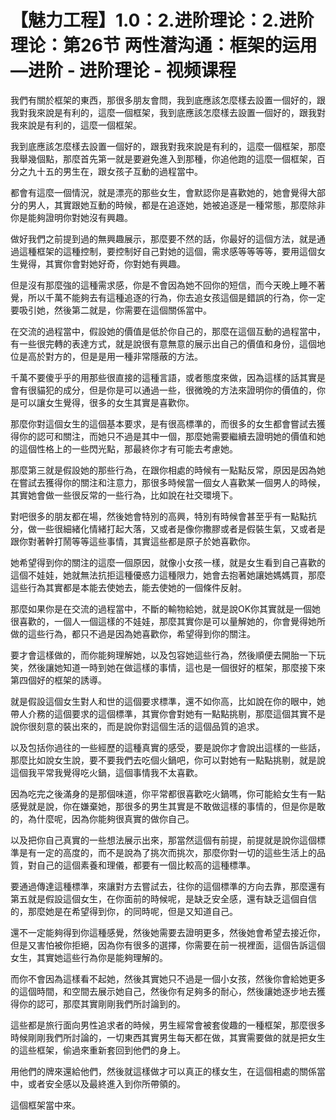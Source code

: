 # 【魅力工程】1.0：2.进阶理论：2.进阶理论：第26节 两性潜沟通：框架的运用—进阶 - 进阶理论 - 视频课程

我們有關於框架的東西，那很多朋友會問，我到底應該怎麼樣去設置一個好的，跟我對我來說是有利的，這麼一個框架，我到底應該怎麼樣去設置一個好的，跟我對我來說是有利的，這麼一個框架。

我到底應該怎麼樣去設置一個好的，跟我對我來說是有利的，這麼一個框架，那麼我舉幾個點，那麼首先第一就是要避免進入到那種，你追他跑的這麼一個框架，百分之九十五的男生在，跟女孩子互動的過程當中。

都會有這麼一個情況，就是漂亮的那些女生，會默認你是喜歡她的，她會覺得大部分的男人，其實跟她互動的時候，都是在追逐她，她被追逐是一種常態，那麼除非你是能夠證明你對她沒有興趣。

做好我們之前提到過的無興趣展示，那麼要不然的話，你最好的這個方法，就是通過這種框架的這種控制，要控制好自己對她的這個，需求感等等等等，要用這個女生覺得，其實你會對她好奇，你對她有興趣。

但是沒有那麼強的這種需求感，你是不會因為她不回你的短信，而今天晚上睡不著覺，所以千萬不能夠去有這種追逐的行為，你去追女孩這個是錯誤的行為，你一定要吸引她，然後第二就是，你需要在這個關係當中。

在交流的過程當中，假設她的價值是低於你自己的，那麼在這個互動的過程當中，有一些很完轉的表達方式，就是說很有意無意的展示出自己的價值和身份，這個地位是高於對方的，但是是用一種非常隱蔽的方法。

千萬不要傻乎乎的用那些很直接的這種言語，或者態度來做，因為這樣的話其實是會有很貓犯的成分，但是你是可以通過一些，很微晚的方法來證明你的價值的，你是可以讓女生覺得，很多的女生其實是喜歡你。

那麼你對這個女生的這個基本要求，是有很高標準的，而很多的女生都會嘗試去獲得你的認可和關注，而她只不過是其中一個，那麼她需要繼續去證明她的價值和她的這個性格上的一些閃光點，那最終你才有可能去考慮她。

那麼第三就是假設她的那些行為，在跟你相處的時候有一點點反常，原因是因為她在嘗試去獲得你的關注和注意力，那很多時候當一個女人喜歡某一個男人的時候，其實她會做一些很反常的一些行為，比如說在社交環境下。

對吧很多的朋友都在場，然後她會特別的高興，特別有時候會甚至乎有一點點抗分，做一些很細緒化情緒打起大落，又或者是像你撒膠或者是假裝生氣，又或者是跟你對著幹打鬧等等這些事情，其實這些都是原子於她喜歡你。

她希望得到你的關注的這麼一個原因，就像小女孩一樣，就是女生看到自己喜歡的這個不娃娃，她就無法抗拒這種優惑力這種限力，她會去抱著她讓她媽媽買，那麼這些行為其實都是本能去使她去，能去使她的一個條件反射。

那麼如果你是在交流的過程當中，不斷的輸物給她，就是說OK你其實就是一個她很喜歡的，一個人一個這樣的不娃娃，那麼其實你是可以量解她的，你會覺得她所做的這些行為，都只不過是因為她喜歡你，希望得到你的關注。

要才會這樣做的，而你能夠理解她，以及包容她這些行為，然後順便去開胎一下玩笑，然後讓她知道一時到她在做這樣的事情，這也是一個很好的框架，那麼接下來第四個好的框架的誘導。

就是假設這個女生對人和世的這個要求標準，還不如你高，比如說在你的眼中，她帶人介務的這個要求的這個標準，其實你會對她有一點點挑剔，那麼這個其實不是說你很刻意的裝出來的，而是說你對這個生活的這個品質的追求。

以及包括你過往的一些經歷的這種真實的感受，要是說你才會說出這樣的一些話，那麼比如說女生說，要不要我們去吃個火鍋吧，你可以對她有一點點挑剔，就是說這個我平常我覺得吃火鍋，這個事情我不太喜歡。

因為吃完之後滿身的是那個味道，你平常都很喜歡吃火鍋嗎，你可能給女生有一點感覺就是說，你在嫌棄她，那很多的男生其實是不敢做這樣的事情的，但是你是敢的，為什麼呢，因為你能夠很真實的做你自己。

以及把你自己真實的一些想法展示出來，那當然這個有前提，前提就是說你這個標準是有一定的高度的，而不是說為了挑次而挑次，那麼你對一切的這些生活上的品質，對自己的這個素養和理儀，都要有一個比較高的這種標準。

要通過傳達這種標準，來讓對方去嘗試去，往你的這個標準的方向去靠，那麼還有第五就是假設這個女生，在你面前的時候呢，是缺乏安全感，還有缺乏這個自信的，那麼她是在希望得到你，的同時呢，但是又知道自己。

還不一定能夠得到你這種感覺，然後她需要去證明更多，然後她會希望去接近你，但是又害怕被你拒絕，因為你有很多的選擇，你需要在前一視裡面，這個告訴這個女生，其實她這些行為你是能夠理解的。

而你不會因為這樣看不起她，然後其實她只不過是一個小女孩，然後你會給她更多的這個時間，和空間去展示她自己，然後你有足夠多的耐心，然後讓她逐步地去獲得你的認可，那麼其實剛剛我們所討論到的。

這些都是旅行面向男性追求者的時候，男生經常會被套俊趣的一種框架，那麼很多時候剛剛我們所討論的，一切東西其實男生每天都在做，其實需要做的就是把女生的這些框架，偷過來重新套回到他們的身上。

用他們的牌來還給他們，然後就這樣做才可以真正的樣女生，在這個相處的關係當中，或者安全感以及最終進入到你所帶領的。

這個框架當中來。